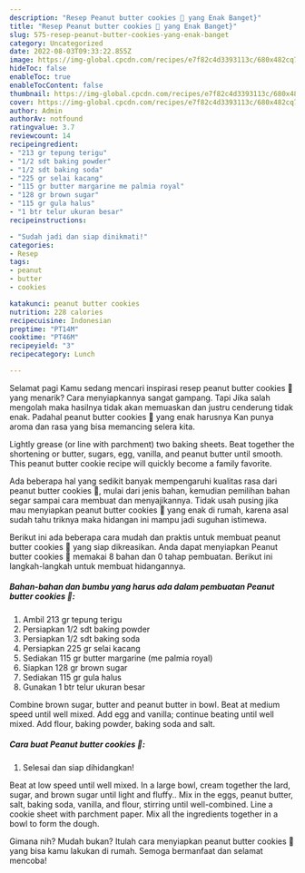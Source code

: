 ```yaml
---
description: "Resep Peanut butter cookies 🥜 yang Enak Banget}"
title: "Resep Peanut butter cookies 🥜 yang Enak Banget}"
slug: 575-resep-peanut-butter-cookies-yang-enak-banget
category: Uncategorized
date: 2022-08-03T09:33:22.855Z
image: https://img-global.cpcdn.com/recipes/e7f82c4d3393113c/680x482cq70/peanut-butter-cookies-foto-resep-utama.jpg
hideToc: false
enableToc: true
enableTocContent: false
thumbnail: https://img-global.cpcdn.com/recipes/e7f82c4d3393113c/680x482cq70/peanut-butter-cookies-foto-resep-utama.jpg
cover: https://img-global.cpcdn.com/recipes/e7f82c4d3393113c/680x482cq70/peanut-butter-cookies-foto-resep-utama.jpg
author: Admin
authorAv: notfound
ratingvalue: 3.7
reviewcount: 14
recipeingredient:
- "213 gr tepung terigu"
- "1/2 sdt baking powder"
- "1/2 sdt baking soda"
- "225 gr selai kacang"
- "115 gr butter margarine me palmia royal"
- "128 gr brown sugar"
- "115 gr gula halus"
- "1 btr telur ukuran besar"
recipeinstructions:

- "Sudah jadi dan siap dinikmati!"
categories:
- Resep
tags:
- peanut
- butter
- cookies

katakunci: peanut butter cookies 
nutrition: 228 calories
recipecuisine: Indonesian
preptime: "PT14M"
cooktime: "PT46M"
recipeyield: "3"
recipecategory: Lunch

---
```



Selamat pagi Kamu sedang mencari inspirasi resep peanut butter cookies 🥜 yang menarik? Cara menyiapkannya sangat gampang. Tapi Jika salah mengolah maka hasilnya tidak akan memuaskan dan justru cenderung tidak enak. Padahal peanut butter cookies 🥜 yang enak harusnya Kan punya aroma dan rasa yang bisa memancing selera kita.


Lightly grease (or line with parchment) two baking sheets. Beat together the shortening or butter, sugars, egg, vanilla, and peanut butter until smooth. This peanut butter cookie recipe will quickly become a family favorite.

Ada beberapa hal yang sedikit banyak mempengaruhi kualitas rasa dari peanut butter cookies 🥜, mulai dari jenis bahan, kemudian pemilihan bahan segar sampai cara membuat dan menyajikannya. Tidak usah pusing jika mau menyiapkan peanut butter cookies 🥜 yang enak di rumah, karena asal sudah tahu triknya maka hidangan ini mampu jadi suguhan istimewa.


Berikut ini ada beberapa cara mudah dan praktis untuk membuat peanut butter cookies 🥜 yang siap dikreasikan. Anda dapat menyiapkan Peanut butter cookies 🥜 memakai 8 bahan dan 0 tahap pembuatan. Berikut ini langkah-langkah untuk membuat hidangannya.

<!--inarticleads1-->

##### Bahan-bahan dan bumbu yang harus ada dalam pembuatan Peanut butter cookies 🥜:

1. Ambil 213 gr tepung terigu
1. Persiapkan 1/2 sdt baking powder
1. Persiapkan 1/2 sdt baking soda
1. Persiapkan 225 gr selai kacang
1. Sediakan 115 gr butter margarine (me palmia royal)
1. Siapkan 128 gr brown sugar
1. Sediakan 115 gr gula halus
1. Gunakan 1 btr telur ukuran besar


Combine brown sugar, butter and peanut butter in bowl. Beat at medium speed until well mixed. Add egg and vanilla; continue beating until well mixed. Add flour, baking powder, baking soda and salt. 

<!--inarticleads2-->

##### Cara buat Peanut butter cookies 🥜:


1. Selesai dan siap dihidangkan!

Beat at low speed until well mixed. In a large bowl, cream together the lard, sugar, and brown sugar until light and fluffy.. Mix in the eggs, peanut butter, salt, baking soda, vanilla, and flour, stirring until well-combined. Line a cookie sheet with parchment paper. Mix all the ingredients together in a bowl to form the dough. 

Gimana nih? Mudah bukan? Itulah cara menyiapkan peanut butter cookies 🥜 yang bisa kamu lakukan di rumah. Semoga bermanfaat dan selamat mencoba!

